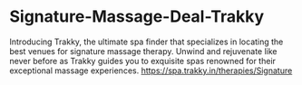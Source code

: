 # Signature-Massage-Deal-Trakky
Introducing Trakky, the ultimate spa finder that specializes in locating the best venues for signature massage therapy. Unwind and rejuvenate like never before as Trakky guides you to exquisite spas renowned for their exceptional massage experiences.  https://spa.trakky.in/therapies/Signature
